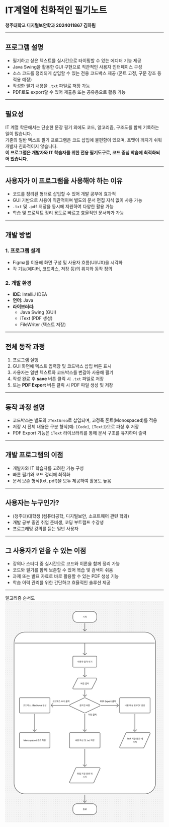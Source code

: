 # IT계열에 친화적인 필기노트

**청주대학교 디지털보안학과 2024011867 김하림**

---

##  프로그램 설명

- 필기하고 싶은 텍스트를 실시간으로 타이핑할 수 있는 에디터 기능 제공  
- Java Swing을 활용한 GUI 구현으로 직관적인 사용자 인터페이스 구성  
- 소스 코드를 정리되게 삽입할 수 있는 전용 코드박스 제공 (폰트 고정, 구문 강조 등 적용 예정)  
- 작성한 필기 내용을 `.txt` 파일로 저장 가능  
- PDF로도 export할 수 있어 제출용 또는 공유용으로 활용 가능  

---

##  필요성

IT 계열 학문에서는 단순한 문장 필기 외에도 코드, 알고리즘, 구조도를 함께 기록하는 일이 많습니다.  
기존의 일반 텍스트 필기 프로그램은 코드 삽입에 불편함이 있으며, 포맷이 깨지기 쉬워 개발자 친화적이지 않습니다.  
**이 프로그램은 개발자와 IT 학습자를 위한 전용 필기도구로, 코드 중심 학습에 최적화되어 있습니다.**

---

##  사용자가 이 프로그램을 사용해야 하는 이유

- 코드를 정리된 형태로 삽입할 수 있어 개발 공부에 효과적  
- GUI 기반으로 사용이 직관적이며 별도의 문서 편집 지식 없이 사용 가능  
- `.txt` 및 `.pdf` 저장을 동시에 지원하여 다양한 활용 가능  
- 학습 및 프로젝트 정리 용도로 빠르고 효율적인 문서화가 가능  

---

##  개발 방법

### 1. 프로그램 설계
- Figma를 이용해 화면 구성 및 사용자 흐름(UI/UX)을 시각화  
- 각 기능(에디터, 코드박스, 저장 등)의 위치와 동작 정의  

### 2. 개발 환경
- **IDE**: IntelliJ IDEA  
- **언어**: Java  
- **라이브러리**:  
  - Java Swing (GUI)  
  - iText (PDF 생성)  
  - FileWriter (텍스트 저장)

---

##  전체 동작 과정

1. 프로그램 실행  
2. GUI 화면에 텍스트 입력창 및 코드박스 삽입 버튼 표시  
3. 사용자는 일반 텍스트와 코드박스를 번갈아 사용해 필기  
4. 작성 완료 후 **save** 버튼 클릭 시 `.txt` 파일로 저장  
5. 또는 **PDF Export** 버튼 클릭 시 PDF 파일 생성 및 저장  

---

##  동작 과정 설명

- 코드박스는 별도의 `JTextArea`로 삽입되며, 고정폭 폰트(Monospaced)를 적용  
- 저장 시 전체 내용은 구분 형식(예: `[Code]`, `[Text]`)으로 파싱 후 저장  
- PDF Export 기능은 `iText` 라이브러리를 통해 문서 구조를 유지하며 출력  

---

##  개발 프로그램의 이점

- 개발자와 IT 학습자를 고려한 기능 구성  
- 빠른 필기와 코드 정리에 최적화  
- 문서 보존 형식(txt, pdf)을 모두 제공하여 활용도 높음   

---

##  사용자는 누구인가?

- (청주대)대학생 (컴퓨터공학, 디지털보안, 소프트웨어 관련 학과)  
- 개발 공부 중인 취업 준비생, 코딩 부트캠프 수강생  
- 프로그래밍 강의를 듣는 일반 사용자  

---

##  그 사용자가 얻을 수 있는 이점

- 강의나 스터디 중 실시간으로 코드와 이론을 함께 정리 가능  
- 코드와 필기를 함께 보존할 수 있어 복습 및 검색이 쉬움  
- 과제 또는 발표 자료로 바로 활용할 수 있는 PDF 생성 기능  
- 학습 이력 관리를 위한 간단하고 효율적인 솔루션 제공  

---


알고리즘 순서도
![flowchart](https://github.com/kimharim04/cju_java_project/blob/main/attachments/figma%20flowchart.png)
